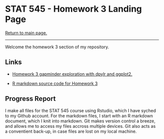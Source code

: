 STAT 545 - Homework 3 Landing Page
================

[Return to main page.](https://github.com/HScheiber/STAT545-hw-Scheiber-Hayden/blob/master/README.md "Main page")

------------------------------------------------------------------------

Welcome the homework 3 section of my repository.

Links
-----

-   [Homework 3 gapminder exploration with dpylr and ggplot2.](/hw03/dplyr_manipulation.md)

-   [R markdown source code for Homework 3](/hw03/dplyr_manipulation.Rmd)

Progress Report
---------------

I make all files for the STAT 545 course using Rstudio, which I have syched to my Github account. For the markdown files, I start with an R markdown document, which I knit into markdown. Git makes version control a breeze, and allows me to access my files accross multiple devices. Git also acts as a conventient back-up, in case files are lost on my local machine.
